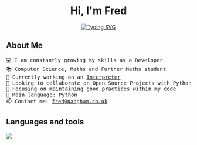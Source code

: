 <h1 align="center">Hi, I'm Fred</h1>
<p align="center">
  <a href="https://git.io/typing-svg">
    <img src="https://readme-typing-svg.demolab.com?font=Fira+Code&size=24&pause=1000&center=true&vCenter=true&random=false&width=500&height=50&lines=A-Level+Student;Maths+and+Computer+Science+enjoyer;Currently+learning+Rust;Constantly+learning" alt="Typing SVG"   />
  </a>
</p>

<h2>About Me</h3>
<pre>
💻 I am constantly growing my skills as a Developer
📚 Computer Science, Maths and Further Maths student
🔭 Currently working on an <a id="interpreter-link" href="https://github.com/justfreddev/interpreter_v1">Interpreter</a>
🌱 Looking to collaborate on Open Source Projects with Python/Rust
📝 Focusing on maintaining good practices within my code
🌟 Main language: Python
📫 Contact me: <a href="mailto:fred@padgham.co.uk">fred@padgham.co.uk</a>
</pre>

<h2>Languages and tools</h2>
<a href="https://skillicons.dev">
  <img src="https://skillicons.dev/icons?i=css,flask,flutter,html,java,js,mysql,py,raspberrypi,react,rust,tailwind,vite" />
</a>

<!--
**justfreddev/justfreddev** is a ✨ _special_ ✨ repository because its `README.md` (this file) appears on your GitHub profile.

Here are some ideas to get you started:

- 🔭 I’m currently working on ...
- 🌱 I’m currently learning ...
- 👯 I’m looking to collaborate on ...
- 🤔 I’m looking for help with ...
- 💬 Ask me about ...
- 📫 How to reach me: ...
- 😄 Pronouns: ...
- ⚡ Fun fact: ...
-->
